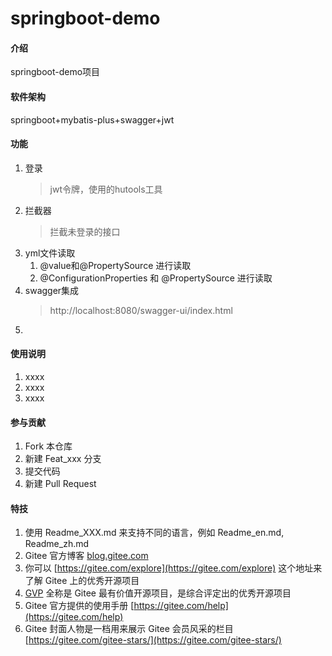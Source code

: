 # springboot-demo

#### 介绍

springboot-demo项目

#### 软件架构

springboot+mybatis-plus+swagger+jwt

#### 功能

1. 登录
   > jwt令牌，使用的hutools工具
2. 拦截器
   > 拦截未登录的接口
3. yml文件读取
   1. @value和@PropertySource 进行读取
   2. @ConfigurationProperties 和 @PropertySource 进行读取
4. swagger集成
   > http://localhost:8080/swagger-ui/index.html
5.

#### 使用说明

1. xxxx
2. xxxx
3. xxxx

#### 参与贡献

1. Fork 本仓库
2. 新建 Feat_xxx 分支
3. 提交代码
4. 新建 Pull Request

#### 特技

1. 使用 Readme\_XXX.md 来支持不同的语言，例如 Readme\_en.md, Readme\_zh.md
2. Gitee 官方博客 [blog.gitee.com](https://blog.gitee.com)
3. 你可以 [https://gitee.com/explore](https://gitee.com/explore) 这个地址来了解 Gitee 上的优秀开源项目
4. [GVP](https://gitee.com/gvp) 全称是 Gitee 最有价值开源项目，是综合评定出的优秀开源项目
5. Gitee 官方提供的使用手册 [https://gitee.com/help](https://gitee.com/help)
6. Gitee 封面人物是一档用来展示 Gitee 会员风采的栏目 [https://gitee.com/gitee-stars/](https://gitee.com/gitee-stars/)
